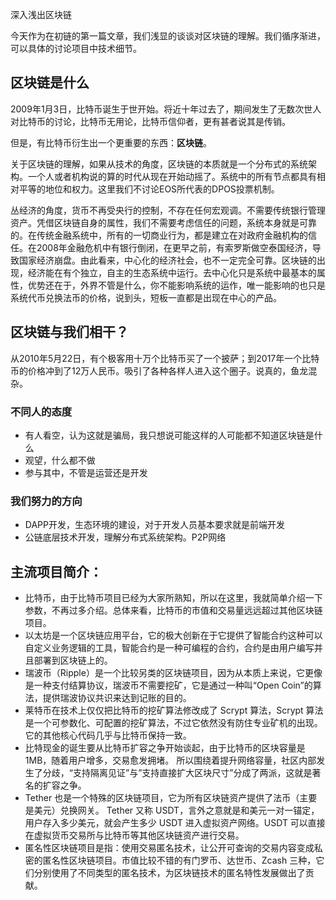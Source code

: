 深入浅出区块链

今天作为在初链的第一篇文章，我们浅显的谈谈对区块链的理解。我们循序渐进，可以具体的讨论项目中技术细节。

## 区块链是什么

2009年1月3日，比特币诞生于世开始。将近十年过去了，期间发生了无数次世人对比特币的讨论，比特币无用论，比特币信仰者，更有甚者说其是传销。

但是，有比特币衍生出一个更重要的东西：**区块链**。

关于区块链的理解，如果从技术的角度，区块链的本质就是一个分布式的系统架构。一个人或者机构说的算的时代从现在开始动摇了。系统中的所有节点都具有相对平等的地位和权力。这里我们不讨论EOS所代表的DPOS投票机制。

丛经济的角度，货币不再受央行的控制，不存在任何宏观调。不需要传统银行管理资产。凭借区块链自身的属性，我们不需要考虑信任的问题，系统本身就是可靠的。在传统金融系统中，所有的一切商业行为，都是建立在对政府金融机构的信任。在2008年金融危机中有银行倒闭，在更早之前，有索罗斯做空泰国经济，导致国家经济崩盘。由此看来，中心化的经济社会，也不一定完全可靠。区块链的出现，经济能在有个独立，自主的生态系统中运行。去中心化只是系统中最基本的属性，优势还在于，外界不管是什么，你不能影响系统的运作，唯一能影响的也只是系统代币兑换法币的价格，说到头，短板一直都是出现在中心的产品。

## 区块链与我们相干？

从2010年5月22日，有个极客用十万个比特币买了一个披萨；到2017年一个比特币的价格冲到了12万人民币。吸引了各种各样人进入这个圈子。说真的，鱼龙混杂。

### 不同人的态度

- 有人看空，认为这就是骗局，我只想说可能这样的人可能都不知道区块链是什么
- 观望，什么都不做
- 参与其中，不管是运营还是开发

### 我们努力的方向

- DAPP开发，生态环境的建设，对于开发人员基本要求就是前端开发
- 公链底层技术开发，理解分布式系统架构。P2P网络

## 主流项目简介：

- 比特币，由于比特币项目已经为大家所熟知，所以在这里，我就简单介绍一下参数，不再过多介绍。总体来看，比特币的市值和交易量远远超过其他区块链项目。
- 以太坊是一个区块链应用平台，它的极大创新在于它提供了智能合约这种可以自定义业务逻辑的工具，智能合约是一种可编程的合约，合约是由用户编写并且部署到区块链上的。
- 瑞波币（Ripple）是一个比较另类的区块链项目，因为从本质上来说，它更像是一种支付结算协议，瑞波币不需要挖矿，它是通过一种叫“Open Coin”的算法，提供瑞波协议共识来达到记账的目的。
-  莱特币在技术上仅仅把比特币的挖矿算法修改成了 Scrypt 算法，Scrypt 算法是一个可参数化、可配置的挖矿算法，不过它依然没有防住专业矿机的出现。它的其他核心代码几乎与比特币保持一致。
- 比特现金的诞生要从比特币扩容之争开始谈起，由于比特币的区块容量是 1MB，随着用户增多，交易愈发拥堵。
  所以围绕着提升网络容量，社区内部发生了分歧，“支持隔离见证”与”支持直接扩大区块尺寸”分成了两派，这就是著名的扩容之争。
- Tether 也是一个特殊的区块链项目，它为所有区块链资产提供了法币（主要是美元）兑换网关。
  Tether 又称 USDT，言外之意就是和美元一对一锚定，用户存入多少美元，就会产生多少 USDT 进入虚拟资产网络。USDT 可以直接在虚拟货币交易所与比特币等其他区块链资产进行交易。
- 匿名性区块链项目是指：使用交易匿名技术，让公开可查询的交易内容变成私密的匿名性区块链项目。市值比较不错的有门罗币、达世币、Zcash 三种，它们分别使用了不同类型的匿名技术，为区块链技术的匿名特性发展做出了贡献。
